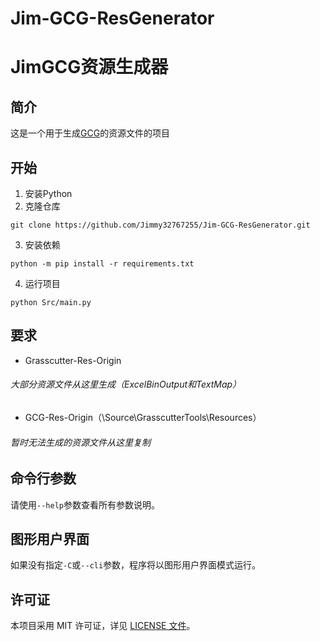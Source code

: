 # Jim-GCG-ResGenerator

# JimGCG资源生成器

## 简介

这是一个用于生成[GCG](https://github.com/jie65535/GrasscutterCommandGenerator)的资源文件的项目

## 开始

1. 安装Python
2. 克隆仓库
```
git clone https://github.com/Jimmy32767255/Jim-GCG-ResGenerator.git
```
3. 安装依赖
```
python -m pip install -r requirements.txt
```
4. 运行项目
```
python Src/main.py
```

## 要求

- Grasscutter-Res-Origin
###### 大部分资源文件从这里生成（ExcelBinOutput和TextMap）
- GCG-Res-Origin（\Source\GrasscutterTools\Resources）
###### 暂时无法生成的资源文件从这里复制

## 命令行参数

请使用`--help`参数查看所有参数说明。

## 图形用户界面

如果没有指定`-C`或`--cli`参数，程序将以图形用户界面模式运行。

## 许可证

本项目采用 MIT 许可证，详见 [LICENSE 文件](LICENSE)。
